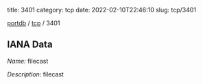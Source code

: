 title: 3401
category: tcp
date: 2022-02-10T22:46:10
slug: tcp/3401

[portdb](/) / [tcp](/category/tcp.html) / 3401


## IANA Data

_Name:_ filecast

_Description:_ filecast

